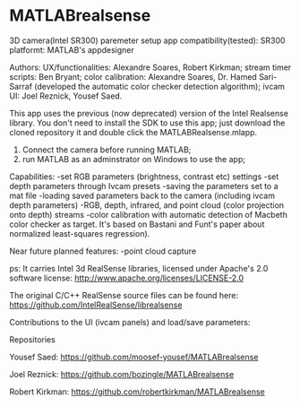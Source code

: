 # MATLABrealsense
3D camera(Intel SR300) paremeter setup app
compatibility(tested): SR300
platformt: MATLAB's appdesigner

Authors: 
UX/functionalities: Alexandre Soares, Robert Kirkman;
stream timer scripts:  Ben Bryant;
color calibration: Alexandre Soares, Dr. Hamed Sari-Sarraf (developed the automatic color checker detection algorithm);
ivcam UI: Joel Reznick, Yousef Saed.

This app uses the previous (now deprecated) version of the Intel Realsense library. You don't need to install the SDK to use this app; just download the cloned repository it and double click the MATLABRealsense.mlapp.

1. Connect the camera before running MATLAB; 
2. run MATLAB as an adminstrator on Windows to use the app;

Capabilities:
  -set RGB parameters (brightness, contrast etc) settings
  -set depth parameters through Ivcam presets
  -saving the parameters set to a mat file
  -loading saved parameters back to the camera (including ivcam depth parameters)
  -RGB, depth, infrared, and point cloud (color projection onto depth) streams
  -color calibration with automatic detection of Macbeth color checker as target. It's based on Bastani and Funt's paper about normalized least-squares regression).

Near future planned features:
  -point cloud capture

ps: It carries Intel 3d RealSense libraries, licensed under Apache's 2.0 software license:
http://www.apache.org/licenses/LICENSE-2.0

The original C/C++ RealSense source files can be found here:
https://github.com/IntelRealSense/librealsense

Contributions to the UI (ivcam panels) and load/save parameters:

Repositories

Yousef Saed: https://github.com/moosef-yousef/MATLABrealsense

Joel Reznick: https://github.com/bozingle/MATLABrealsense

Robert Kirkman: https://github.com/robertkirkman/MATLABrealsense
